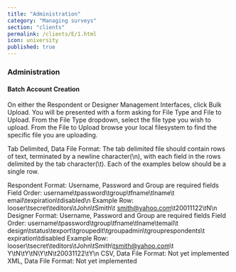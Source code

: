 ```yaml
---
title: "Administration"
category: "Managing surveys"
section: "clients"
permalink: /clients/E/1.html
icon: university
published: true
---
```


### Administration

#### Batch Account Creation

On either the Respondent or Designer Management Interfaces, click Bulk Upload. You will be presented with a form asking for File Type and File to Upload. From the File Type dropdown, select the file type you wish to upload. From the File to Upload browse your local filesystem to find the specific file you are uploading.

Tab Delimited, Data File Format: The tab delimited file should contain rows of text, terminated by a newline character(\n), with each field in the rows delimited by the tab character(\t). Each of the examples below should be a single row.


Respondent Format:
Username, Password and Group are required fields
Field Order:
username\tpassword\tgroup\tfname\tlname\t email\texpiration\tdisabled\n
Example Row:
looser\tsecret\teditors\tJohn\tSmith\t smith@yahoo.com\t20011122\tN\n
Designer Format:
Username, Password and Group are required fields
Field Order:
username\tpassword\tgroup\tfname\tlname\temail\t design\tstatus\texport\tgroupedit\tgroupadmin\tgrouprespondents\t expiration\tdisabled
Example Row:
looser\tsecret\teditors\tJohn\tSmith\tsmith@yahoo.com\t Y\tN\tY\tN\Y\tN\t20031122\tY\n
CSV, Data File Format:
Not yet implemented
XML, Data File Format:
Not yet implemented
